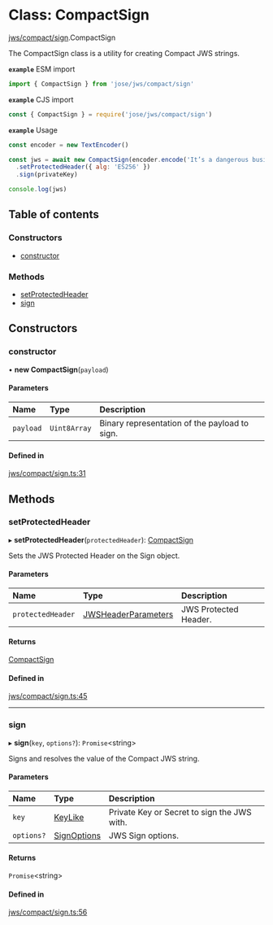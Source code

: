 # Class: CompactSign

[jws/compact/sign](../modules/jws_compact_sign.md).CompactSign

The CompactSign class is a utility for creating Compact JWS strings.

**`example`** ESM import
```js
import { CompactSign } from 'jose/jws/compact/sign'
```

**`example`** CJS import
```js
const { CompactSign } = require('jose/jws/compact/sign')
```

**`example`** Usage
```js
const encoder = new TextEncoder()

const jws = await new CompactSign(encoder.encode('It’s a dangerous business, Frodo, going out your door.'))
  .setProtectedHeader({ alg: 'ES256' })
  .sign(privateKey)

console.log(jws)
```

## Table of contents

### Constructors

- [constructor](jws_compact_sign.compactsign.md#constructor)

### Methods

- [setProtectedHeader](jws_compact_sign.compactsign.md#setprotectedheader)
- [sign](jws_compact_sign.compactsign.md#sign)

## Constructors

### constructor

• **new CompactSign**(`payload`)

#### Parameters

| Name | Type | Description |
| :------ | :------ | :------ |
| `payload` | `Uint8Array` | Binary representation of the payload to sign. |

#### Defined in

[jws/compact/sign.ts:31](https://github.com/panva/jose/blob/v3.13.0/src/jws/compact/sign.ts#L31)

## Methods

### setProtectedHeader

▸ **setProtectedHeader**(`protectedHeader`): [CompactSign](jws_compact_sign.compactsign.md)

Sets the JWS Protected Header on the Sign object.

#### Parameters

| Name | Type | Description |
| :------ | :------ | :------ |
| `protectedHeader` | [JWSHeaderParameters](../interfaces/types.jwsheaderparameters.md) | JWS Protected Header. |

#### Returns

[CompactSign](jws_compact_sign.compactsign.md)

#### Defined in

[jws/compact/sign.ts:45](https://github.com/panva/jose/blob/v3.13.0/src/jws/compact/sign.ts#L45)

___

### sign

▸ **sign**(`key`, `options?`): `Promise`<string\>

Signs and resolves the value of the Compact JWS string.

#### Parameters

| Name | Type | Description |
| :------ | :------ | :------ |
| `key` | [KeyLike](../types/types.keylike.md) | Private Key or Secret to sign the JWS with. |
| `options?` | [SignOptions](../interfaces/types.signoptions.md) | JWS Sign options. |

#### Returns

`Promise`<string\>

#### Defined in

[jws/compact/sign.ts:56](https://github.com/panva/jose/blob/v3.13.0/src/jws/compact/sign.ts#L56)
